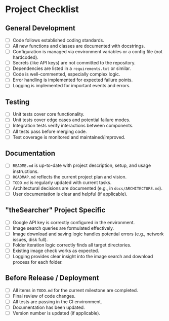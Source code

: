 # Project Checklist

## General Development
- [ ] Code follows established coding standards.
- [ ] All new functions and classes are documented with docstrings.
- [ ] Configuration is managed via environment variables or a config file (not hardcoded).
- [ ] Secrets (like API keys) are not committed to the repository.
- [ ] Dependencies are listed in a `requirements.txt` or similar.
- [ ] Code is well-commented, especially complex logic.
- [ ] Error handling is implemented for expected failure points.
- [ ] Logging is implemented for important events and errors.

## Testing
- [ ] Unit tests cover core functionality.
- [ ] Unit tests cover edge cases and potential failure modes.
- [ ] Integration tests verify interactions between components.
- [ ] All tests pass before merging code.
- [ ] Test coverage is monitored and maintained/improved.

## Documentation
- [ ] `README.md` is up-to-date with project description, setup, and usage instructions.
- [ ] `ROADMAP.md` reflects the current project plan and vision.
- [ ] `TODO.md` is regularly updated with current tasks.
- [ ] Architectural decisions are documented (e.g., in `docs/ARCHITECTURE.md`).
- [ ] User documentation is clear and helpful (if applicable).

## "theSearcher" Project Specific
- [ ] Google API key is correctly configured in the environment.
- [ ] Image search queries are formulated effectively.
- [ ] Image download and saving logic handles potential errors (e.g., network issues, disk full).
- [ ] Folder iteration logic correctly finds all target directories.
- [ ] Existing image check works as expected.
- [ ] Logging provides clear insight into the image search and download process for each folder.

## Before Release / Deployment
- [ ] All items in `TODO.md` for the current milestone are completed.
- [ ] Final review of code changes.
- [ ] All tests are passing in the CI environment.
- [ ] Documentation has been updated.
- [ ] Version number is updated (if applicable).
